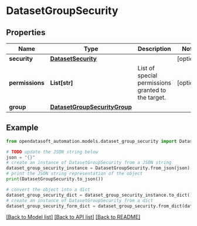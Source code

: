 # DatasetGroupSecurity


## Properties

Name | Type | Description | Notes
------------ | ------------- | ------------- | -------------
**security** | [**DatasetSecurity**](DatasetSecurity.md) |  | [optional] 
**permissions** | **List[str]** | List of special permissions granted to the target. | [optional] 
**group** | [**DatasetGroupSecurityGroup**](DatasetGroupSecurityGroup.md) |  | 

## Example

```python
from opendatasoft_automation.models.dataset_group_security import DatasetGroupSecurity

# TODO update the JSON string below
json = "{}"
# create an instance of DatasetGroupSecurity from a JSON string
dataset_group_security_instance = DatasetGroupSecurity.from_json(json)
# print the JSON string representation of the object
print(DatasetGroupSecurity.to_json())

# convert the object into a dict
dataset_group_security_dict = dataset_group_security_instance.to_dict()
# create an instance of DatasetGroupSecurity from a dict
dataset_group_security_form_dict = dataset_group_security.from_dict(dataset_group_security_dict)
```
[[Back to Model list]](../README.md#documentation-for-models) [[Back to API list]](../README.md#documentation-for-api-endpoints) [[Back to README]](../README.md)


